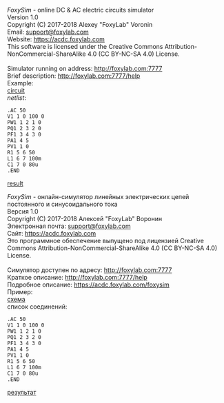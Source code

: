 <i>FoxySim</i> - online DC & AC electric circuits simulator<br/>
Version 1.0<br/>
Copyright (C) 2017-2018 Alexey "FoxyLab" Voronin<br/>
Email:    support@foxylab.com<br/>
Website:  https://acdc.foxylab.com<br/>
This software is licensed under the Creative Commons Attribution-NonCommercial-ShareAlike 4.0 (CC BY-NC-SA 4.0) License.<br/><br/>
Simulator running on address: http://foxylab.com:7777<br/>
Brief description: http://foxylab.com:7777/help<br/>
Example:<br/>
[circuit](https://acdc.foxylab.com/sites/default/files/foxysim_rlc_wqf_din.png)<br/>
<i>netlist</i>:
```
.AC 50
V1 1 0 100 0
PW1 1 2 1 0
PQ1 2 3 2 0
PF1 3 4 3 0
PA1 4 5
PV1 1 0
R1 5 6 50
L1 6 7 100m
C1 7 0 80u
.END 
```
[result](https://acdc.foxylab.com/sites/default/files/foxysim_rlc_wqf_res_en.png)


<i>FoxySim</i> - онлайн-симулятор линейных электрических цепей постоянного и синусоидального тока<br/>
Версия 1.0<br/>
Copyright (C) 2017-2018 Алексей "FoxyLab" Воронин<br/>
Электронная почта:    support@foxylab.com<br/>
Сайт:  https://acdc.foxylab.com<br/>
Это программное обеспечение выпущено под лицензией Creative Commons Attribution-NonCommercial-ShareAlike 4.0 (CC BY-NC-SA 4.0) License.<br/><br/>
Симулятор доступен по адресу: http://foxylab.com:7777<br/>
Краткое описание: http://foxylab.com:7777/help<br/>
Подробное описание: https://acdc.foxylab.com/foxysim<br/>
Пример:<br/>
[схема](https://acdc.foxylab.com/sites/default/files/foxysim_rlc_wqf_din.png)<br/>
</i>список соединений</i>:<br/>
```
.AC 50
V1 1 0 100 0
PW1 1 2 1 0
PQ1 2 3 2 0
PF1 3 4 3 0
PA1 4 5
PV1 1 0
R1 5 6 50
L1 6 7 100m
C1 7 0 80u
.END
```
[результат](https://acdc.foxylab.com/sites/default/files/foxysim_rlc_wqf_res_ru.png)
